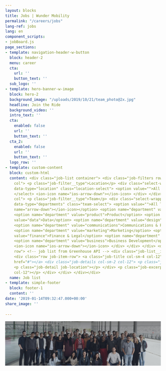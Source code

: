```yaml
---
layout: blocks
title: Jobs | Wunder Mobility
permalink: "/careers/jobs"
lang-ref: jobs
lang: en
component_scripts:
- jobBoard.js
page_sections:
- template: navigation-header-w-button
  block: header-2
  menu: career
  cta:
    url: ''
    button_text: ''
  sub_logo: ''
- template: hero-banner-w-image
  block: hero-2
  background_image: "/uploads/2019/10/21/team_photo@2x.jpg"
  headline: Join the Ride
  background_video: ''
  intro_text: ''
  cta:
    enabled: false
    url: ''
    button_text: ''
  cta_2:
    enabled: false
    url: ''
    button_text: ''
  logo_row: ''
- template: custom-content
  block: custom-html
  content: <div class="job-list container"> <div class="job-filters row"> <div class="job-filter
    col"> <p class="job-filter__type">Location</p> <div class="select-wrapper"> <select
    data-type="location" class="location-select"> <option value="">All Locations</option>
    </select> <ion-icon name="ios-arrow-down"></ion-icon> </div> </div> <div class="job-filter
    col"> <p class="job-filter__type">Team</p> <div class="select-wrapper"> <select
    data-type="departments" class="team-select"> <option value="">All Teams <ion-icon
    name="arrow-down"></ion-icon></option> <option name="department" value="engineering">Engineering</option>
    <option name="department" value="product">Product</option> <option name="department"
    value="data">Data</option> <option name="department" value="design">Design</option>
    <option name="department" value="communications">Communications & PR</option>
    <option name="department" value="marketing">Marketing</option> <option name="department"
    value="finance">Finance & Legal</option> <option name="department" value="people">People</option>
    <option name="department" value="business">Business Development</option> </select>
    <ion-icon name="ios-arrow-down"></ion-icon> </div> </div> </div> <div class="job-list__listing
    row"> <!-- job list from Greenhouse API --> <div class="job-list__item hidden">
    <div class="row job-item-row"> <a class="job-title col-sm-4 col-12" target="_blank"
    href="#"></a> <div class="job-details col-sm-2 col-12"> <p class="job-detail job-category"></p>
    <p class="job-detail job-location"></p> </div> <p class="job-excerpt col-sm-6
    col-12"></p> </div> </div> </div></div>
  name: Job list
- template: simple-footer
  block: footer-1
  content: ''
date: '2019-01-14T09:32:47.000+00:00'
share_image: ''

---
```

<img src="/uploads/2019/01/14/banner-jobs@2x.jpg">

